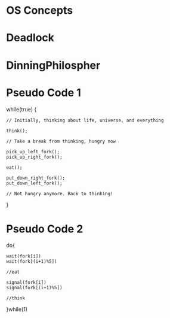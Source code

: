# OS Concepts

# Deadlock

# DinningPhilospher

# Pseudo Code 1
while(true) {
    
    // Initially, thinking about life, universe, and everything
    
    think();
    
    // Take a break from thinking, hungry now
    
    pick_up_left_fork();
    pick_up_right_fork();
    
    eat();
    
    put_down_right_fork();
    put_down_left_fork();

    // Not hungry anymore. Back to thinking!
}

# Pseudo Code 2

do{
    
    wait(fork[i])
    wait(fork[(i+1)%5])

    //eat
    
    signal(fork[i])
    signal(fork[(i+1)%5])

    //think
}while(1)